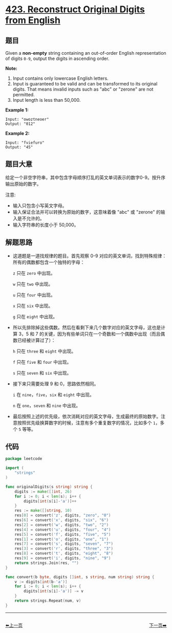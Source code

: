 # [423. Reconstruct Original Digits from English](https://leetcode.com/problems/reconstruct-original-digits-from-english/)


## 题目

Given a **non-empty** string containing an out-of-order English representation of digits `0-9`, output the digits in ascending order.

**Note:**

1. Input contains only lowercase English letters.
2. Input is guaranteed to be valid and can be transformed to its original digits. That means invalid inputs such as "abc" or "zerone" are not permitted.
3. Input length is less than 50,000.

**Example 1:**

```
Input: "owoztneoer"
Output: "012"
```

**Example 2:**

```
Input: "fviefuro"
Output: "45"
```

## 题目大意

给定一个非空字符串，其中包含字母顺序打乱的英文单词表示的数字0-9。按升序输出原始的数字。

注意:

- 输入只包含小写英文字母。
- 输入保证合法并可以转换为原始的数字，这意味着像 "abc" 或 "zerone" 的输入是不允许的。
- 输入字符串的长度小于 50,000。

## 解题思路

- 这道题是一道找规律的题目。首先观察 0-9 对应的英文单词，找到特殊规律：所有的偶数都包含一个独特的字母：

    `z` 只在 `zero` 中出现。

    `w` 只在 `two` 中出现。

    `u` 只在 `four` 中出现。

    `x` 只在 `six` 中出现。

    `g` 只在 `eight` 中出现。

- 所以先排除掉这些偶数。然后在看剩下来几个数字对应的英文字母，这也是计算 3，5 和 7 的关键，因为有些单词只在一个奇数和一个偶数中出现（而且偶数已经被计算过了）：

    `h` 只在 `three` 和 `eight` 中出现。

    `f` 只在 `five` 和 `four` 中出现。

    `s` 只在 `seven` 和 `six` 中出现。

- 接下来只需要处理 9 和 0，思路依然相同。

    `i` 在 `nine`，`five`，`six` 和 `eight` 中出现。

    `n` 在 `one`，`seven` 和 `nine` 中出现。

- 最后按照上述的优先级，依次消耗对应的英文字母，生成最终的原始数字。注意按照优先级换算数字的时候，注意有多个重复数字的情况，比如多个 `1`，多个 `5` 等等。

## 代码

```go
package leetcode

import (
	"strings"
)

func originalDigits(s string) string {
	digits := make([]int, 26)
	for i := 0; i < len(s); i++ {
		digits[int(s[i]-'a')]++
	}
	res := make([]string, 10)
	res[0] = convert('z', digits, "zero", "0")
	res[6] = convert('x', digits, "six", "6")
	res[2] = convert('w', digits, "two", "2")
	res[4] = convert('u', digits, "four", "4")
	res[5] = convert('f', digits, "five", "5")
	res[1] = convert('o', digits, "one", "1")
	res[7] = convert('s', digits, "seven", "7")
	res[3] = convert('r', digits, "three", "3")
	res[8] = convert('t', digits, "eight", "8")
	res[9] = convert('i', digits, "nine", "9")
	return strings.Join(res, "")
}

func convert(b byte, digits []int, s string, num string) string {
	v := digits[int(b-'a')]
	for i := 0; i < len(s); i++ {
		digits[int(s[i]-'a')] -= v
	}
	return strings.Repeat(num, v)
}
```


----------------------------------------------
<div style="display: flex;justify-content: space-between;align-items: center;">
<p><a href="https://books.halfrost.com/leetcode/ChapterFour/0400~0499/0421.Maximum-XOR-of-Two-Numbers-in-an-Array/">⬅️上一页</a></p>
<p><a href="https://books.halfrost.com/leetcode/ChapterFour/0400~0499/0424.Longest-Repeating-Character-Replacement/">下一页➡️</a></p>
</div>
